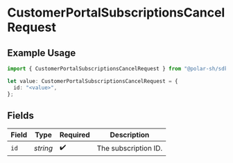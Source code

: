 # CustomerPortalSubscriptionsCancelRequest

## Example Usage

```typescript
import { CustomerPortalSubscriptionsCancelRequest } from "@polar-sh/sdk/models/operations";

let value: CustomerPortalSubscriptionsCancelRequest = {
  id: "<value>",
};
```

## Fields

| Field                | Type                 | Required             | Description          |
| -------------------- | -------------------- | -------------------- | -------------------- |
| `id`                 | *string*             | :heavy_check_mark:   | The subscription ID. |